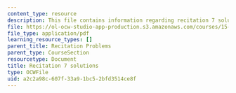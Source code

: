 ```yaml
---
content_type: resource
description: This file contains information regarding recitation 7 solutions.
file: https://ol-ocw-studio-app-production.s3.amazonaws.com/courses/15-053-optimization-methods-in-management-science-spring-2013/a2c2a98c607f33a91bc52bfd3514ce8f_MIT15_053S13_rec07sol.pdf
file_type: application/pdf
learning_resource_types: []
parent_title: Recitation Problems
parent_type: CourseSection
resourcetype: Document
title: Recitation 7 solutions
type: OCWFile
uid: a2c2a98c-607f-33a9-1bc5-2bfd3514ce8f
---
```

